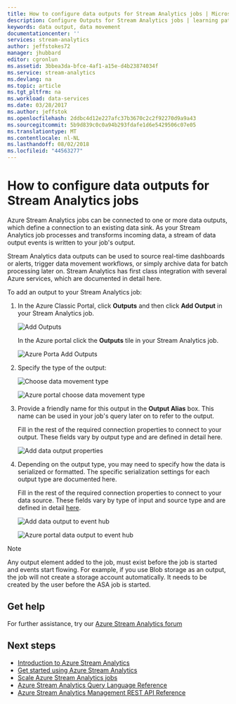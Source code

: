 ```yaml
---
title: How to configure data outputs for Stream Analytics jobs | Microsoft Docs
description: Configure Outputs for Stream Analytics jobs | learning path segment.
keywords: data output, data movement
documentationcenter: ''
services: stream-analytics
author: jeffstokes72
manager: jhubbard
editor: cgronlun
ms.assetid: 3bbea3da-bfce-4af1-a15e-d4b23874034f
ms.service: stream-analytics
ms.devlang: na
ms.topic: article
ms.tgt_pltfrm: na
ms.workload: data-services
ms.date: 03/28/2017
ms.author: jeffstok
ms.openlocfilehash: 2ddbc4d12e227afc37b3670c2c2f92270d9a9a43
ms.sourcegitcommit: 5b9d839c0c0a94b293fdafe1d6e5429506c07e05
ms.translationtype: MT
ms.contentlocale: nl-NL
ms.lasthandoff: 08/02/2018
ms.locfileid: "44563277"
---
```

# <a name="how-to-configure-data-outputs-for-stream-analytics-jobs"></a>How to configure data outputs for Stream Analytics jobs
Azure Stream Analytics jobs can be connected to one or more data outputs, which define a connection to an existing data sink. As your Stream Analytics job processes and transforms incoming data, a stream of data output events is written to your job's output.

Stream Analytics data outputs can be used to source real-time dashboards or alerts, trigger data movement workflows, or simply archive data for batch processing later on. Stream Analytics has first class integration with several Azure services, which are documented in detail here.

To add an output to your Stream Analytics job:

1. In the Azure Classic Portal, click **Outputs** and then click **Add Output** in your Stream Analytics job.
   
    ![Add Outputs](https://docstestmedia1.blob.core.windows.net/azure-media/articles/stream-analytics/media/stream-analytics-add-outputs/1-stream-analytics-add-outputs.png)  
   
    In the Azure portal click the **Outputs** tile in your Stream Analytics job.
   
    ![Azure Porta Add Outputs](https://docstestmedia1.blob.core.windows.net/azure-media/articles/stream-analytics/media/stream-analytics-add-outputs/5-stream-analytics-add-outputs.png)
2. Specify the type of the output:
   
    ![Choose data movement type](https://docstestmedia1.blob.core.windows.net/azure-media/articles/stream-analytics/media/stream-analytics-add-outputs/2-stream-analytics-add-outputs.png)  
   
    ![Azure portal choose data movement type](https://docstestmedia1.blob.core.windows.net/azure-media/articles/stream-analytics/media/stream-analytics-add-outputs/6-stream-analytics-add-outputs.png)
3. Provide a friendly name for this output in the **Output Alias** box. This name can be used in your job's query later on to refer to the output.  
   
    Fill in the rest of the required connection properties to connect to your output.  These fields vary by output type and are defined in detail here.  
   
    ![Add data output properties](https://docstestmedia1.blob.core.windows.net/azure-media/articles/stream-analytics/media/stream-analytics-add-outputs/3-stream-analytics-add-outputs.png)  
4. Depending on the output type, you may need to specify how the data is serialized or formatted. The specific serialization settings for each output type are documented here.
   
    Fill in the rest of the required connection properties to connect to your data source. These fields vary by type of input and source type and are defined in detail [here](stream-analytics-create-a-job.md).  
   
    ![Add data output to event hub](https://docstestmedia1.blob.core.windows.net/azure-media/articles/stream-analytics/media/stream-analytics-add-outputs/4-stream-analytics-add-outputs.png)  
   
    ![Azure portal data output to event hub](https://docstestmedia1.blob.core.windows.net/azure-media/articles/stream-analytics/media/stream-analytics-add-outputs/7-stream-analytics-add-outputs.png)  

> [!Note]
> Any output element added to the job, must exist before the job is started and events start flowing. For example, if you use Blob storage as an output, the job will not create a storage account automatically. It needs to be created by the user before the ASA job is started.
> 
> 

## <a name="get-help"></a>Get help
For further assistance, try our [Azure Stream Analytics forum](https://social.msdn.microsoft.com/Forums/en-US/home?forum=AzureStreamAnalytics)

## <a name="next-steps"></a>Next steps
* [Introduction to Azure Stream Analytics](stream-analytics-introduction.md)
* [Get started using Azure Stream Analytics](stream-analytics-get-started.md)
* [Scale Azure Stream Analytics jobs](stream-analytics-scale-jobs.md)
* [Azure Stream Analytics Query Language Reference](https://msdn.microsoft.com/library/azure/dn834998.aspx)
* [Azure Stream Analytics Management REST API Reference](https://msdn.microsoft.com/library/azure/dn835031.aspx)








